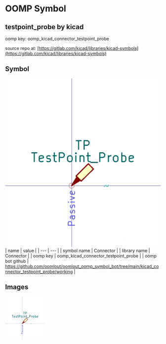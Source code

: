 # OOMP Symbol  
## testpoint_probe  by kicad  
  
oomp key: oomp_kicad_connector_testpoint_probe  
  
source repo at: [https://gitlab.com/kicad/libraries/kicad-symbols](https://gitlab.com/kicad/libraries/kicad-symbols)  
## Symbol  
  
[![working.png](working_600.png)](working.png)  
| name | value | 
| --- | --- | 
| symbol name | Connector | 
| library name | Connector | 
| oomp key | oomp_kicad_connector_testpoint_probe | 
| oomp bot github | https://github.com/oomlout/oomlout_oomp_symbol_bot/tree/main/kicad_connector_testpoint_probe/working | 
## Images  
  
[![working.png](working_140.png)](working.png)  
